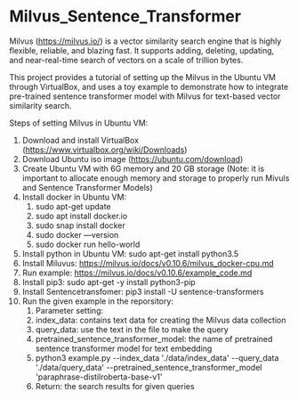 # Milvus_Sentence_Transformer
Milvus (https://milvus.io/) is a vector similarity search engine that is highly flexible, reliable, and blazing fast. It supports adding, deleting, updating, and near-real-time search of vectors on a scale of trillion bytes.

This project provides a tutorial of setting up the Milvus in the Ubuntu VM through VirtualBox, and uses a toy example to demonstrate how to integrate pre-trained sentence transformer model with Milvus for text-based vector similarity search.

Steps of setting Milvus in Ubuntu VM:
1. Download and install VirtualBox (https://www.virtualbox.org/wiki/Downloads)
2. Download Ubuntu iso image (https://ubuntu.com/download)
3. Create Ubuntu VM with 6G memory and 20 GB storage (Note: it is important to allocate enough memory and storage to properly run Mivuls and Sentence Transformer Models)
4. Install docker in Ubuntu VM:
    1. sudo apt-get update 
    2. sudo apt install docker.io
    3. sudo snap install docker
    4. sudo docker —version
    5. sudo docker run hello-world
5. Install python in Ubuntu VM: sudo apt-get install python3.5
6. Install Miluvus: https://milvus.io/docs/v0.10.6/milvus_docker-cpu.md
7. Run example: https://milvus.io/docs/v0.10.6/example_code.md
8. Install pip3: sudo apt-get -y install python3-pip
10. Install Sentencetransfomer: pip3 install -U sentence-transformers
11. Run the given example in the reporsitory:
    1. Parameter setting:
      1. index_data: contains text data for creating the Milvus data collection
      2. query_data: use the text in the file to make the query
      3. pretrained_sentence_transformer_model: the name of pretrained sentence transformer model for text embedding
    2. python3 example.py --index_data './data/index_data' --query_data './data/query_data' --pretrained_sentence_transformer_model 'paraphrase-distilroberta-base-v1'
    3. Return: the search results for given queries
